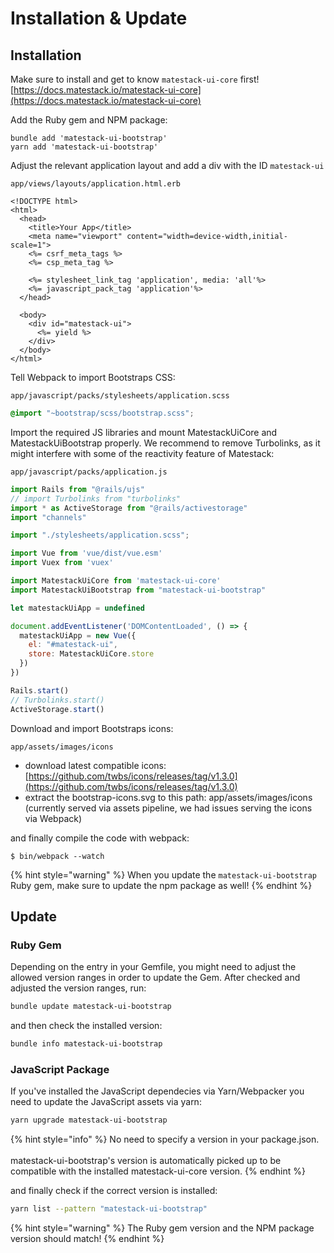 # Installation & Update

## Installation

Make sure to install and get to know `matestack-ui-core` first! [https://docs.matestack.io/matestack-ui-core](https://docs.matestack.io/matestack-ui-core)

Add the Ruby gem and NPM package:

```
bundle add 'matestack-ui-bootstrap'
yarn add 'matestack-ui-bootstrap'
```

Adjust the relevant application layout and add a div with the ID `matestack-ui`

`app/views/layouts/application.html.erb`

```
<!DOCTYPE html>
<html>
  <head>
    <title>Your App</title>
    <meta name="viewport" content="width=device-width,initial-scale=1">
    <%= csrf_meta_tags %>
    <%= csp_meta_tag %>

    <%= stylesheet_link_tag 'application', media: 'all'%>
    <%= javascript_pack_tag 'application'%>
  </head>

  <body>
    <div id="matestack-ui">
      <%= yield %>
    </div>
  </body>
</html>
```

Tell Webpack to import Bootstraps CSS:

`app/javascript/packs/stylesheets/application.scss`

```css
@import "~bootstrap/scss/bootstrap.scss";
```

Import the required JS libraries and mount MatestackUiCore and MatestackUiBootstrap properly. We recommend to remove Turbolinks, as it might interfere with some of the reactivity feature of Matestack:

`app/javascript/packs/application.js`

```javascript
import Rails from "@rails/ujs"
// import Turbolinks from "turbolinks"
import * as ActiveStorage from "@rails/activestorage"
import "channels"

import "./stylesheets/application.scss";

import Vue from 'vue/dist/vue.esm'
import Vuex from 'vuex'

import MatestackUiCore from 'matestack-ui-core'
import MatestackUiBootstrap from "matestack-ui-bootstrap"

let matestackUiApp = undefined

document.addEventListener('DOMContentLoaded', () => {
  matestackUiApp = new Vue({
    el: "#matestack-ui",
    store: MatestackUiCore.store
  })
})

Rails.start()
// Turbolinks.start()
ActiveStorage.start()
```

Download and import Bootstraps icons:

`app/assets/images/icons`

* download latest compatible icons: [https://github.com/twbs/icons/releases/tag/v1.3.0](https://github.com/twbs/icons/releases/tag/v1.3.0)
* extract the bootstrap-icons.svg to this path: app/assets/images/icons (currently served via assets pipeline, we had issues serving the icons via Webpack)

and finally compile the code with webpack:

```
$ bin/webpack --watch
```

{% hint style="warning" %}
When you update the `matestack-ui-bootstrap` Ruby gem, make sure to update the npm package as well!
{% endhint %}

## Update

### Ruby Gem

Depending on the entry in your Gemfile, you might need to adjust the allowed version ranges in order to update the Gem. After checked and adjusted the version ranges, run:

```bash
bundle update matestack-ui-bootstrap
```

and then check the installed version:

```bash
bundle info matestack-ui-bootstrap
```

### JavaScript Package

If you've installed the JavaScript dependecies via Yarn/Webpacker you need to update the JavaScript assets via yarn:

```bash
yarn upgrade matestack-ui-bootstrap
```

{% hint style="info" %}
No need to specify a version in your package.json.\
\
matestack-ui-bootstrap's version is automatically picked up to be compatible with the installed matestack-ui-core version.
{% endhint %}

and finally check if the correct version is installed:

```bash
yarn list --pattern "matestack-ui-bootstrap"
```

{% hint style="warning" %}
The Ruby gem version and the NPM package version should match!
{% endhint %}
